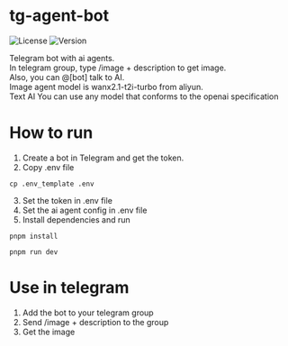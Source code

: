# tg-agent-bot

![License](https://img.shields.io/badge/license-MIT-blue.svg)
![Version](https://img.shields.io/badge/version-1.0.0-green.svg)

Telegram bot with ai agents.  
In telegram group, type /image + description to get image.  
Also, you can @[bot] talk to AI.  
Image agent model is wanx2.1-t2i-turbo from aliyun.  
Text AI You can use any model that conforms to the openai specification

# How to run

1. Create a bot in Telegram and get the token.
2. Copy .env file

```base
cp .env_template .env
```

3. Set the token in .env file
4. Set the ai agent config in .env file
5. Install dependencies and run

```base
pnpm install

pnpm run dev
```

# Use in telegram

1. Add the bot to your telegram group
2. Send /image + description to the group
3. Get the image
